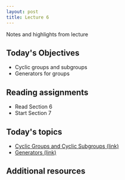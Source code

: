 ```yaml
---
layout: post
title: Lecture 6
---
```


Notes and highlights from lecture

## Today's Objectives

* Cyclic groups and subgroups
* Generators for groups

## Reading assignments

* Read Section 6
* Start Section 7

## Today's topics
* <a target="_parent" href="https://wcasper.github.io/math407spring2021/topics/cyclic-groups.html">Cyclic Groups and Cyclic Subgroups (link)</a>
* <a target="_parent" href="https://wcasper.github.io/math407spring2021/topics/generators.html">Generators (link)</a>

## Additional resources





